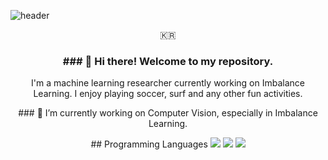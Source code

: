 ![header](https://capsule-render.vercel.app/api?type=soft&color=auto&height=150&section=header&text=JihunKim&fontSize=70&animation=twinkling)
<p align="center">🇰🇷</p>

<h3 align="center"> ### 👋 Hi there! Welcome to my repository. </h3>

<p align="center"> I'm a machine learning researcher currently working on Imbalance Learning. 
  I enjoy playing soccer, surf and any other fun activities. </p>

<p align="center"> ### 🔭 I’m currently working on Computer Vision, especially in Imbalance Learning. </p>

<p align="center"> ## Programming Languages </\p>
  <img src="https://img.shields.io/badge/c++-00599C?style=flat-square&logo=python&logoColor=white"/> <img src="https://img.shields.io/badge/python-3776AB?style=flat-square&logo=python&logoColor=white"/> <img src="https://img.shields.io/badge/pytorch-EE4C2C?style=flat-square&logo=pytorch&logoColor=white"/>
<!--
**caisarl76/caisarl76** is a ✨ _special_ ✨ repository because its `README.md` (this file) appears on your GitHub profile.

<a href="mailto:caisarl76@gmail.com"><img src="https://img.shields.io/badge/caisarl76@gmail.com-EA4335?style=flat-square&logo=gmail&logoColor=white"/></a>
<a href="https://www.linkedin.com/in/jihun-kim-753231206/"><img src="https://img.shields.io/badge/JihunKim-0A66C2?style=flat-square&logo=linkedin&logoColor=white"/></a>
<a href="https://www.instagram.com/pizza_jh/"><img src="https://img.shields.io/badge/pizza_jh-E4405F?style=flat-square&logo=Instagram&logoColor=white"/></a>


Here are some ideas to get you started:

- 🔭 I’m currently working on ...
- 🌱 I’m currently learning ...
- 👯 I’m looking to collaborate on ...
- 🤔 I’m looking for help with ...
- 💬 Ask me about ...
- 📫 How to reach me: ...
- 😄 Pronouns: ...
- ⚡ Fun fact: ...
-->
